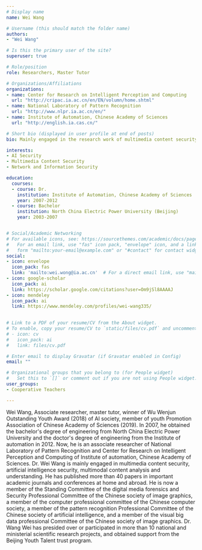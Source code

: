 ```yaml
---
# Display name
name: Wei Wang

# Username (this should match the folder name)
authors:
- "Wei Wang"

# Is this the primary user of the site?
superuser: true

# Role/position
role: Researchers, Master Tutor

# Organizations/Affiliations
organizations:
- name: Center for Research on Intelligent Perception and Computing
  url: "http://cripac.ia.ac.cn/en/EN/volumn/home.shtml"
- name: National Laboratory of Pattern Recognition
  url: "http://www.nlpr.ia.ac.cn/en/"
- name: Institute of Automation, Chinese Academy of Sciences
  url: "http://english.ia.cas.cn/"

# Short bio (displayed in user profile at end of posts)
bio: Mainly engaged in the research work of multimedia content security, artificial intelligence security, multimodal content analysis and understanding, etc.

interests:
- AI Security
- Multimedia Content Security
- Network and Information Security

education:
  courses:
  - course: Dr.
    institution: Institute of Automation, Chinese Academy of Sciences
    year: 2007-2012
  - course: Bachelor
    institution: North China Electric Power University (Beijing)
    year: 2003-2007


# Social/Academic Networking
# For available icons, see: https://sourcethemes.com/academic/docs/page-builder/#icons
#   For an email link, use "fas" icon pack, "envelope" icon, and a link in the
#   form "mailto:your-email@example.com" or "#contact" for contact widget.
social:
- icon: envelope
  icon_pack: fas
  link: 'mailto:wei.wong@ia.ac.cn'  # For a direct email link, use "mailto:test@example.org".
- icon: google-scholar
  icon_pack: ai
  link: https://scholar.google.com/citations?user=Om9jSl8AAAAJ
- icon: mendeley
  icon_pack: ai
  link: https://www.mendeley.com/profiles/wei-wang335/
  

# Link to a PDF of your resume/CV from the About widget.
# To enable, copy your resume/CV to `static/files/cv.pdf` and uncomment the lines below.
# - icon: cv
#   icon_pack: ai
#   link: files/cv.pdf

# Enter email to display Gravatar (if Gravatar enabled in Config)
email: ""

# Organizational groups that you belong to (for People widget)
#   Set this to `[]` or comment out if you are not using People widget.
user_groups:
- Cooperative Teachers

---
```


Wei Wang, Associate researcher, master tutor, winner of Wu Wenjun Outstanding Youth Award (2018) of AI society, member of youth Promotion Association of Chinese Academy of Sciences (2019). In 2007, he obtained the bachelor's degree of engineering from North China Electric Power University and the doctor's degree of engineering from the Institute of automation in 2012. Now, he is an associate researcher of National Laboratory of Pattern Recognition and Center for Research on Intelligent Perception and Computing of Institute of automation, Chinese Academy of Sciences. Dr. Wei Wang  is mainly engaged in multimedia content security, artificial intelligence security, multimodal content analysis and understanding. He has published more than 40 papers in important academic journals and conferences at home and abroad. He is now a member of the Standing Committee of the digital media forensics and Security Professional Committee of the Chinese society of image graphics, a member of the computer professional committee of the Chinese computer society, a member of the pattern recognition Professional Committee of the Chinese society of artificial intelligence, and a member of the visual big data professional Committee of the Chinese society of image graphics. Dr. Wang Wei has presided over or participated in more than 10 national and ministerial scientific research projects, and obtained support from the Beijing Youth Talent trust program.
